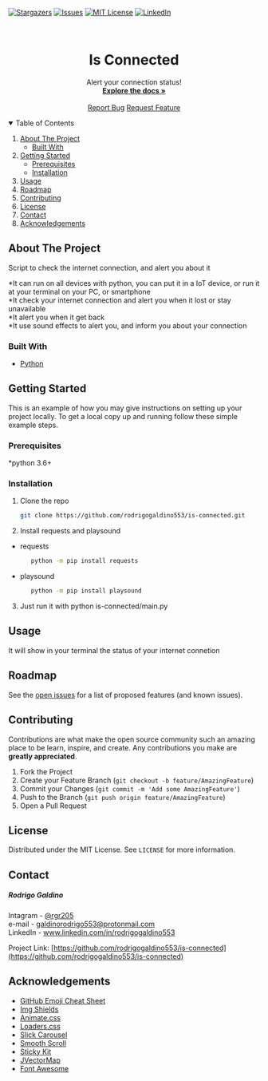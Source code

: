 
  <!--
*** Thanks for checking out the Best-README-Template. If you have a suggestion
*** that would make this better, please fork the repo and create a pull request
*** or simply open an issue with the tag "enhancement".
*** Thanks again! Now go create something AMAZING! :D
-->



<!-- PROJECT SHIELDS -->
<!--
*** I'm using markdown "reference style" links for readability.
*** Reference links are enclosed in brackets [ ] instead of parentheses ( ).
*** See the bottom of this document for the declaration of the reference variables
*** for contributors-url, forks-url, etc. This is an optional, concise syntax you may use.
*** https://www.markdownguide.org/basic-syntax/#reference-style-links
-->


[![Stargazers][stars-shield]][stars-url]
[![Issues][issues-shield]][issues-url]
[![MIT License][license-shield]][license-url]
[![LinkedIn][linkedin-shield]][linkedin-url]


<!-- PROJECT LOGO -->
<br />

  <h1 align="center">Is Connected</h1>

  <p align="center">
    Alert your connection status!
    <br />
    <a href="https://github.com/rodrigogaldino553/is-connected"><strong>Explore the docs »</strong></a>
    <br />
    <br />
    <a href="https://github.com/rodrigogaldino553/is-connected/issues">Report Bug</a>
    <a href="https://github.com/rodrigogaldino553/is-connected/issues">Request Feature</a>
  </p>
</p>



<!-- TABLE OF CONTENTS -->
<details open="open">
  <summary>Table of Contents</summary>
  <ol>
    <li>
      <a href="#about-the-project">About The Project</a>
      <ul>
        <li><a href="#built-with">Built With</a></li>
      </ul>
    </li>
    <li>
      <a href="#getting-started">Getting Started</a>
      <ul>
        <li><a href="#prerequisites">Prerequisites</a></li>
        <li><a href="#installation">Installation</a></li>
      </ul>
    </li>
    <li><a href="#usage">Usage</a></li>
    <li><a href="#roadmap">Roadmap</a></li>
    <li><a href="#contributing">Contributing</a></li>
    <li><a href="#license">License</a></li>
    <li><a href="#contact">Contact</a></li>
    <li><a href="#acknowledgements">Acknowledgements</a></li>
  </ol>
</details>



<!-- ABOUT THE PROJECT -->
## About The Project


Script to check the internet connection, and alert you about it

*It can run on all devices with python, you can put it in a IoT device, or run it at your terminal on your PC, or smartphone<br>
*It check your internet connection and alert you when it lost or stay unavailable<br>
*It alert you when it get back<br>
*It use sound effects to alert you, and inform you about your connection


### Built With

* [Python](https://python.org)



<!-- GETTING STARTED -->
## Getting Started

This is an example of how you may give instructions on setting up your project locally.
To get a local copy up and running follow these simple example steps.

### Prerequisites
*python 3.6+

### Installation

1. Clone the repo
   ```sh
   git clone https://github.com/rodrigogaldino553/is-connected.git
   ```
2. Install requests and playsound
  * requests
    ```sh
       python -m pip install requests
    ```
  * playsound
    ```sh
       python -m pip install playsound
    ```
3. Just run it with python is-connected/main.py



<!-- USAGE EXAMPLES -->
## Usage

It will show in your terminal the status of your internet connetion


<!-- ROADMAP -->
## Roadmap

See the [open issues](https://github.com/rodrigogaldino553/is-connected/issues) for a list of proposed features (and known issues).



<!-- CONTRIBUTING -->
## Contributing

Contributions are what make the open source community such an amazing place to be learn, inspire, and create. Any contributions you make are **greatly appreciated**.

1. Fork the Project
2. Create your Feature Branch (`git checkout -b feature/AmazingFeature`)
3. Commit your Changes (`git commit -m 'Add some AmazingFeature'`)
4. Push to the Branch (`git push origin feature/AmazingFeature`)
5. Open a Pull Request



<!-- LICENSE -->
## License

Distributed under the MIT License. See `LICENSE` for more information.



<!-- CONTACT -->
## Contact

<h5>Rodrigo Galdino</h5>

Intagram - [@rgr205](https://instagram.com/rgr205) <br>
e-mail - galdinorodrigo553@protonmail.com<br>
LinkedIn - www.linkedin.com/in/rodrigogaldino553

Project Link: [https://github.com/rodrigogaldino553/is-connected](https://github.com/rodrigogaldino553/is-connected)



<!-- ACKNOWLEDGEMENTS -->
## Acknowledgements
* [GitHub Emoji Cheat Sheet](https://www.webpagefx.com/tools/emoji-cheat-sheet)
* [Img Shields](https://shields.io)
* [Animate.css](https://daneden.github.io/animate.css)
* [Loaders.css](https://connoratherton.com/loaders)
* [Slick Carousel](https://kenwheeler.github.io/slick)
* [Smooth Scroll](https://github.com/cferdinandi/smooth-scroll)
* [Sticky Kit](http://leafo.net/sticky-kit)
* [JVectorMap](http://jvectormap.com)
* [Font Awesome](https://fontawesome.com)


<!-- MARKDOWN LINKS & IMAGES -->
<!-- https://www.markdownguide.org/basic-syntax/#reference-style-links -->
[stars-shield]: https://img.shields.io/github/stars/rodrigogaldino553/is-connected.svg?style=for-the-badge
[stars-url]: https://github.com/rodrigogaldino553/stargazers
[issues-shield]: https://img.shields.io/github/issues/othneildrew/Best-README-Template.svg?style=for-the-badge
[issues-url]: https://github.com/rodrigogaldino553/issues
[license-shield]: https://img.shields.io/github/license/othneildrew/Best-README-Template.svg?style=for-the-badge
[license-url]: https://github.com/othneildrew/rodrigogaldino553/blob/master/LICENSE.txt
[linkedin-shield]: https://img.shields.io/badge/-LinkedIn-black.svg?style=for-the-badge&logo=linkedin&colorB=555
[linkedin-url]: https://linkedin.com/in/rodrigogaldino553




